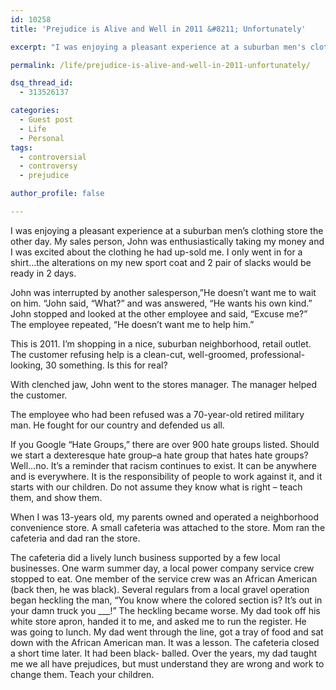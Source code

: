 ```yaml
---
id: 10258
title: 'Prejudice is Alive and Well in 2011 &#8211; Unfortunately'

excerpt: "I was enjoying a pleasant experience at a suburban men's clothing store the other day. My sales person, John was enthusiastically taking my money and I was excited about the clothing he had up-sold me. I only went in for a shirt…the alterations on my new sport coat and 2 pair of slacks would be ready in 2 days."

permalink: /life/prejudice-is-alive-and-well-in-2011-unfortunately/

dsq_thread_id:
  - 313526137

categories:
  - Guest post
  - Life
  - Personal
tags:
  - controversial
  - controversy
  - prejudice

author_profile: false

---
```


I was enjoying a pleasant experience at a suburban men&#8217;s clothing store the other day. My sales person, John was enthusiastically taking my money and I was excited about the clothing he had up-sold me. I only went in for a shirt…the alterations on my new sport coat and 2 pair of slacks would be ready in 2 days.

John was interrupted by another salesperson,&#8221;He doesn’t want me to wait on him. &#8220;John said, &#8220;What?&#8221; and was answered, &#8220;He wants his own kind.&#8221; John stopped and looked at the other employee and said, &#8220;Excuse me?&#8221; The employee repeated, &#8220;He doesn&#8217;t want me to help him.&#8221;

This is 2011. I&#8217;m shopping in a nice, suburban neighborhood, retail outlet. The customer refusing help is a clean-cut, well-groomed, professional-looking, 30 something. Is this for real?

With clenched jaw, John went to the stores manager. The manager helped the customer.
  
The employee who had been refused was a 70-year-old retired military man. He fought for our country and defended us all.

If you Google &#8220;Hate Groups,&#8221; there are over 900 hate groups listed. Should we start a dexteresque hate group–a hate group that hates hate groups? Well&#8230;no. It’s a reminder that racism continues to exist. It can be anywhere and is everywhere. It is the responsibility of people to work against it, and it starts with our children. Do not assume they know what is right – teach them, and show them.

When I was 13-years old, my parents owned and operated a neighborhood convenience store. A small cafeteria was attached to the store. Mom ran the cafeteria and dad ran the store.

The cafeteria did a lively lunch business supported by a few local businesses. One warm summer day, a local power company service crew stopped to eat. One member of the service crew was an African American (back then, he was black). Several regulars from a local gravel operation began heckling the man, &#8220;You know where the colored section is? It&#8217;s out in your damn truck you \___!” The heckling became worse. My dad took off his white store apron, handed it to me, and asked me to run the register. He was going to lunch. My dad went through the line, got a tray of food and sat down with the African American man. It was a lesson. The cafeteria closed a short time later. It had been black- balled. Over the years, my dad taught me we all have prejudices, but must understand they are wrong and work to change them. Teach your children.